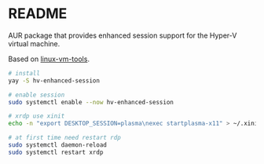 # README

AUR package that provides enhanced session support for the Hyper-V virtual machine.

Based on [linux-vm-tools](https://github.com/microsoft/linux-vm-tools/).

```bash
# install
yay -S hv-enhanced-session

# enable session
sudo systemctl enable --now hv-enhanced-session

# xrdp use xinit
echo -n "export DESKTOP_SESSION=plasma\nexec startplasma-x11" > ~/.xinitrc

# at first time need restart rdp
sudo systemctl daemon-reload
sudo systemctl restart xrdp
```

